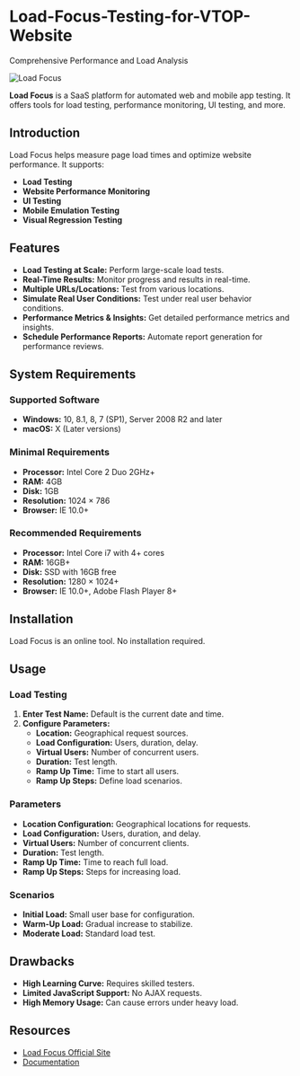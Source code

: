 # Load-Focus-Testing-for-VTOP-Website
Comprehensive Performance and Load Analysis

![Load Focus](https://example.com/logo.png) <!-- Replace with actual logo URL -->

**Load Focus** is a SaaS platform for automated web and mobile app testing. It offers tools for load testing, performance monitoring, UI testing, and more.

## Introduction

Load Focus helps measure page load times and optimize website performance. It supports:

- **Load Testing**
- **Website Performance Monitoring**
- **UI Testing**
- **Mobile Emulation Testing**
- **Visual Regression Testing**

## Features

- **Load Testing at Scale:** Perform large-scale load tests.
- **Real-Time Results:** Monitor progress and results in real-time.
- **Multiple URLs/Locations:** Test from various locations.
- **Simulate Real User Conditions:** Test under real user behavior conditions.
- **Performance Metrics & Insights:** Get detailed performance metrics and insights.
- **Schedule Performance Reports:** Automate report generation for performance reviews.

## System Requirements

### Supported Software

- **Windows:** 10, 8.1, 8, 7 (SP1), Server 2008 R2 and later
- **macOS:** X (Later versions)

### Minimal Requirements

- **Processor:** Intel Core 2 Duo 2GHz+
- **RAM:** 4GB
- **Disk:** 1GB
- **Resolution:** 1024 × 786
- **Browser:** IE 10.0+

### Recommended Requirements

- **Processor:** Intel Core i7 with 4+ cores
- **RAM:** 16GB+
- **Disk:** SSD with 16GB free
- **Resolution:** 1280 × 1024+
- **Browser:** IE 10.0+, Adobe Flash Player 8+

## Installation

Load Focus is an online tool. No installation required.

## Usage

### Load Testing

1. **Enter Test Name:** Default is the current date and time.
2. **Configure Parameters:**
   - **Location:** Geographical request sources.
   - **Load Configuration:** Users, duration, delay.
   - **Virtual Users:** Number of concurrent users.
   - **Duration:** Test length.
   - **Ramp Up Time:** Time to start all users.
   - **Ramp Up Steps:** Define load scenarios.

### Parameters

- **Location Configuration:** Geographical locations for requests.
- **Load Configuration:** Users, duration, and delay.
- **Virtual Users:** Number of concurrent clients.
- **Duration:** Test length.
- **Ramp Up Time:** Time to reach full load.
- **Ramp Up Steps:** Steps for increasing load.

### Scenarios

- **Initial Load:** Small user base for configuration.
- **Warm-Up Load:** Gradual increase to stabilize.
- **Moderate Load:** Standard load test.

## Drawbacks

- **High Learning Curve:** Requires skilled testers.
- **Limited JavaScript Support:** No AJAX requests.
- **High Memory Usage:** Can cause errors under heavy load.

## Resources

- [Load Focus Official Site](https://www.loadfocus.com)
- [Documentation](https://www.loadfocus.com/docs)
